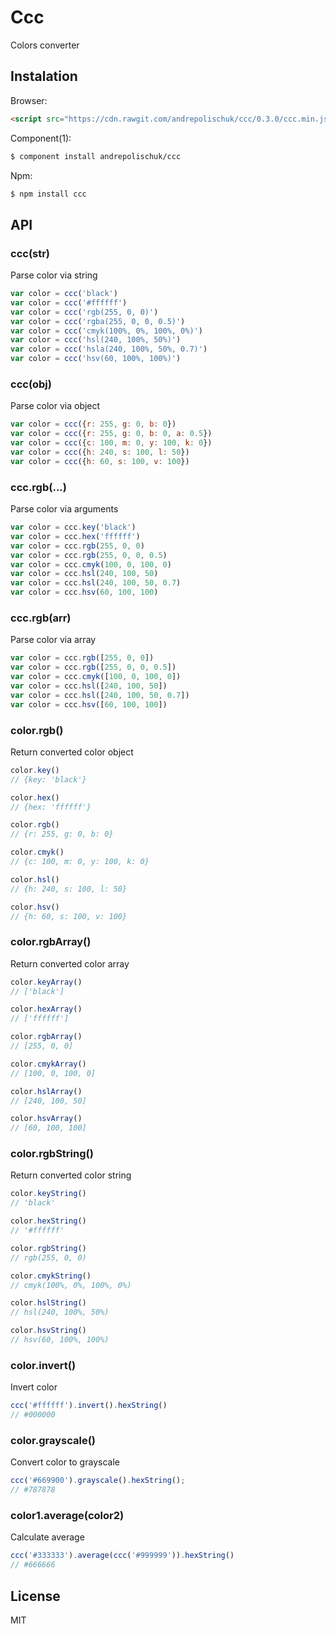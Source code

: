 # Ccc

  Colors converter

## Instalation

  Browser:

```html
<script src="https://cdn.rawgit.com/andrepolischuk/ccc/0.3.0/ccc.min.js"></script>
```

  Component(1):

```sh
$ component install andrepolischuk/ccc
```

  Npm:

```sh
$ npm install ccc
```

## API

### ccc(str)

  Parse color via string

```js
var color = ccc('black')
var color = ccc('#ffffff')
var color = ccc('rgb(255, 0, 0)')
var color = ccc('rgba(255, 0, 0, 0.5)')
var color = ccc('cmyk(100%, 0%, 100%, 0%)')
var color = ccc('hsl(240, 100%, 50%)')
var color = ccc('hsla(240, 100%, 50%, 0.7)')
var color = ccc('hsv(60, 100%, 100%)')
```

### ccc(obj)

  Parse color via object

```js
var color = ccc({r: 255, g: 0, b: 0})
var color = ccc({r: 255, g: 0, b: 0, a: 0.5})
var color = ccc({c: 100, m: 0, y: 100, k: 0})
var color = ccc({h: 240, s: 100, l: 50})
var color = ccc({h: 60, s: 100, v: 100})
```

### ccc.rgb(...)

  Parse color via arguments

```js
var color = ccc.key('black')
var color = ccc.hex('ffffff')
var color = ccc.rgb(255, 0, 0)
var color = ccc.rgb(255, 0, 0, 0.5)
var color = ccc.cmyk(100, 0, 100, 0)
var color = ccc.hsl(240, 100, 50)
var color = ccc.hsl(240, 100, 50, 0.7)
var color = ccc.hsv(60, 100, 100)
```

### ccc.rgb(arr)

  Parse color via array

```js
var color = ccc.rgb([255, 0, 0])
var color = ccc.rgb([255, 0, 0, 0.5])
var color = ccc.cmyk([100, 0, 100, 0])
var color = ccc.hsl([240, 100, 50])
var color = ccc.hsl([240, 100, 50, 0.7])
var color = ccc.hsv([60, 100, 100])
```

### color.rgb()

  Return converted color object

```js
color.key()
// {key: 'black'}

color.hex()
// {hex: 'ffffff'}

color.rgb()
// {r: 255, g: 0, b: 0}

color.cmyk()
// {c: 100, m: 0, y: 100, k: 0}

color.hsl()
// {h: 240, s: 100, l: 50}

color.hsv()
// {h: 60, s: 100, v: 100}
```

### color.rgbArray()

  Return converted color array

```js
color.keyArray()
// ['black']

color.hexArray()
// ['ffffff']

color.rgbArray()
// [255, 0, 0]

color.cmykArray()
// [100, 0, 100, 0]

color.hslArray()
// [240, 100, 50]

color.hsvArray()
// [60, 100, 100]
```

### color.rgbString()

  Return converted color string

```js
color.keyString()
// 'black'

color.hexString()
// '#ffffff'

color.rgbString()
// rgb(255, 0, 0)

color.cmykString()
// cmyk(100%, 0%, 100%, 0%)

color.hslString()
// hsl(240, 100%, 50%)

color.hsvString()
// hsv(60, 100%, 100%)
```

### color.invert()

  Invert color

```js
ccc('#ffffff').invert().hexString()
// #000000
```

### color.grayscale()

  Convert color to grayscale

```js
ccc('#669900').grayscale().hexString();
// #787878
```

### color1.average(color2)

  Calculate average

```js
ccc('#333333').average(ccc('#999999')).hexString()
// #666666
```

## License

  MIT
